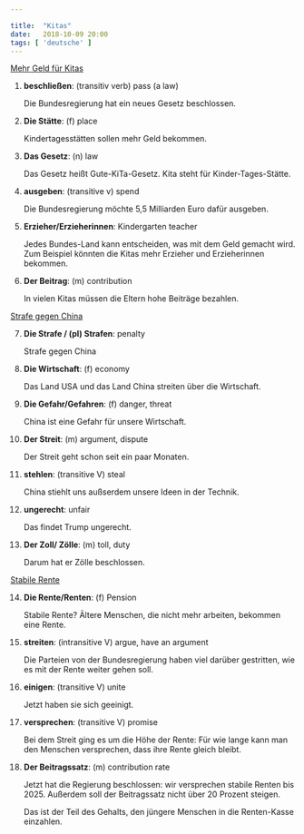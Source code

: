 ```yaml
---

title:  "Kitas"
date:   2018-10-09 20:00
tags: [ 'deutsche' ]
---
```


[Mehr Geld für Kitas](https://www.nachrichtenleicht.de/mehr-geld-fuer-kitas.2042.de.html?dram:article_id=428573)

1. **beschließen**: (transitiv verb) pass (a law)

    Die Bundesregierung hat ein neues Gesetz beschlossen.

2. **Die Stätte**: (f) place

    Kindertagesstätten sollen mehr Geld bekommen.

3. **Das Gesetz**: (n) law

    Das Gesetz heißt Gute-KiTa-Gesetz. Kita steht für Kinder-Tages-Stätte.

4. **ausgeben**: (transitive v) spend

    Die Bundesregierung möchte 5,5 Milliarden Euro dafür ausgeben.

5. **Erzieher/Erzieherinnen**: Kindergarten teacher

    Jedes Bundes-Land kann entscheiden, was mit dem Geld gemacht wird. Zum Beispiel könnten die Kitas mehr Erzieher und Erzieherinnen bekommen.

6. **Der Beitrag**: (m) contribution

    In vielen Kitas müssen die Eltern hohe Beiträge bezahlen.


[Strafe gegen China](https://www.nachrichtenleicht.de/strafe-gegen-china.2042.de.html?dram:article_id=428558)


7. **Die Strafe / (pl) Strafen**: penalty

    Strafe gegen China

8. **Die Wirtschaft**: (f) economy

    Das Land USA und das Land China streiten über die Wirtschaft.

9. **Die Gefahr/Gefahren**: (f) danger, threat

    China ist eine Gefahr für unsere Wirtschaft.

10. **Der Streit**: (m) argument, dispute

    Der Streit geht schon seit ein paar Monaten.

11. **stehlen**: (transitive V) steal

    China stiehlt uns außserdem unsere Ideen in der Technik.

12. **ungerecht**: unfair

    Das findet Trump ungerecht.

13. **Der Zoll/ Zölle**: (m) toll, duty

    Darum hat er Zölle beschlossen.

[Stabile Rente](https://www.nachrichtenleicht.de/stabile-rente.2042.de.html?dram:article_id=426837)

14. **Die Rente/Renten**: (f) Pension

    Stabile Rente? Ältere Menschen, die nicht mehr arbeiten, bekommen eine Rente.

15. **streiten**: (intransitive V) argue, have an argument

    Die Parteien von der Bundesregierung haben viel darüber gestritten, wie es mit der Rente weiter gehen soll.

16. **einigen**: (transitive V) unite

    Jetzt haben sie sich geeinigt.

17. **versprechen**: (transitive V) promise

    Bei dem Streit ging es um die Höhe der Rente: Für wie lange kann man den Menschen versprechen, dass ihre Rente gleich bleibt.

18. **Der Beitragssatz**: (m) contribution rate

    Jetzt hat die Regierung beschlossen: wir versprechen stabile Renten bis 2025. Außerdem soll der Beitragssatz nicht über 20 Prozent steigen.

    Das ist der Teil des Gehalts, den jüngere Menschen in die Renten-Kasse einzahlen.

